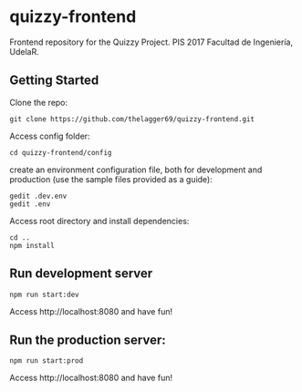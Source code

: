 # quizzy-frontend

Frontend repository for the Quizzy Project. PIS 2017 Facultad de Ingeniería, UdelaR.
## Getting Started
Clone the repo:
```
git clone https://github.com/thelagger69/quizzy-frontend.git
```
Access config folder:
```
cd quizzy-frontend/config
```
create an environment configuration file, both for development and
production (use the sample files provided as a guide):
```
gedit .dev.env
gedit .env
```
Access root directory and install dependencies:
```
cd ..
npm install
```

## Run development server

```
npm run start:dev
```
Access http://localhost:8080 and have fun!

## Run the production server:

```
npm run start:prod
```

Access http://localhost:8080 and have fun!


